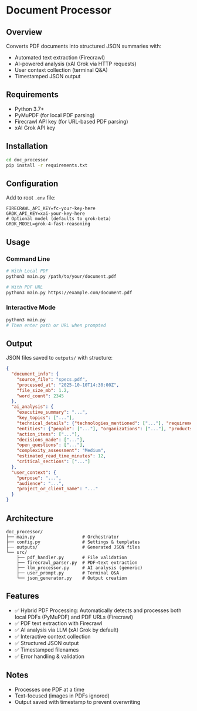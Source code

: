 # Document Processor


## Overview

Converts PDF documents into structured JSON summaries with:
- Automated text extraction (Firecrawl)
- AI-powered analysis (xAI Grok via HTTP requests)
- User context collection (terminal Q&A)
- Timestamped JSON output

## Requirements

- Python 3.7+
- PyMuPDF (for local PDF parsing)
- Firecrawl API key (for URL-based PDF parsing)
- xAI Grok API key

## Installation

```bash
cd doc_processor
pip install -r requirements.txt
```

## Configuration

Add to root `.env` file:

```
FIRECRAWL_API_KEY=fc-your-key-here
GROK_API_KEY=xai-your-key-here
# Optional model (defaults to grok-beta)
GROK_MODEL=grok-4-fast-reasoning
```

## Usage

### Command Line

```bash
# With Local PDF
python3 main.py /path/to/your/document.pdf

# With PDF URL
python3 main.py https://example.com/document.pdf
```

### Interactive Mode

```bash
python3 main.py
# Then enter path or URL when prompted
```

## Output

JSON files saved to `outputs/` with structure:

```json
{
  "document_info": {
    "source_file": "specs.pdf",
    "processed_at": "2025-10-10T14:30:00Z",
    "file_size_mb": 1.2,
    "word_count": 2345
  },
  "ai_analysis": {
    "executive_summary": "...",
    "key_topics": ["..."],
    "technical_details": {"technologies_mentioned": ["..."], "requirements": ["..."], "constraints": ["..."]},
    "entities": {"people": ["..."], "organizations": ["..."], "products": ["..."], "dates": ["..."]},
    "action_items": ["..."],
    "decisions_made": ["..."],
    "open_questions": ["..."],
    "complexity_assessment": "Medium",
    "estimated_read_time_minutes": 12,
    "critical_sections": ["..."]
  },
  "user_context": {
    "purpose": "...",
    "audience": "...",
    "project_or_client_name": "..."
  }
}
```

## Architecture

```
doc_processor/
├── main.py                  # Orchestrator
├── config.py                # Settings & templates
├── outputs/                 # Generated JSON files
└── src/
    ├── pdf_handler.py       # File validation
    ├── firecrawl_parser.py  # PDF→text extraction
    ├── llm_processor.py     # AI analysis (generic)
    ├── user_prompt.py       # Terminal Q&A
    └── json_generator.py    # Output creation
```

## Features

- ✅ Hybrid PDF Processing: Automatically detects and processes both local PDFs (PyMuPDF) and PDF URLs (Firecrawl)
- ✅ PDF text extraction with Firecrawl
- ✅ AI analysis via LLM (xAI Grok by default)
- ✅ Interactive context collection
- ✅ Structured JSON output
- ✅ Timestamped filenames
- ✅ Error handling & validation

## Notes

- Processes one PDF at a time
- Text-focused (images in PDFs ignored)
- Output saved with timestamp to prevent overwriting
